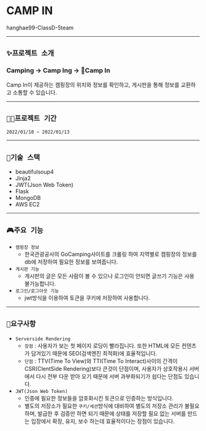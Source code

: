 # **CAMP IN** 

hanghae99-ClassD-5team

<hr>

## **`✨프로젝트 소개`**


### Camping -> Camp Ing -> 🎉Camp In

Camp In이 제공하는 캠핑장의 위치와 정보를 확인하고, 게시판을 통해 정보를 교환하고 소통할 수 있습니다.

<hr>

## **`👨‍💻프로젝트 기간`**
`2022/01/10 ~ 2022/01/13`

<hr>

## **`🔨기술 스택`**
- beautifulsoup4
- Jinja2
- JWT(Json Web Token)
- Flask
- MongoDB
- AWS EC2

<hr>

## **`🎮주요 기능`**
- `캠핑장 정보`
  - 한국관광공사의 GoCamping사이트를 크롤링 하여 지역별로 캠핑장의 정보를 db에 저장하여 필요한 정보를 보여줍니다.
- `게시판 기능`
  - 게시판의 글은 모든 사람이 볼 수 있으나 로그인이 안되면 글쓰기 기능은 사용 불가능합니다.
- `로그인/로그아웃 기능`
  - jwt방식을 이용하여 토큰을 쿠키에 저장하여 사용합니다.

<hr>

## **`📜요구사항`**
- `Serverside Rendering`
  - `장점` : 사용자가 보는 첫 페이지 로딩이 빨라집니다. 또한 HTML에 모든 컨텐츠가 담겨있기 때문에 SEO(검색엔진 최적화)에 효율적입니다.
  - `단점` : TTV(Time To View)와 TTI(Time To Interact)사이의 간격이 CSR(ClentSide Rendering)보다 큰것이 단점이며, 사용자가 상호작용시 서버에서 다시 전부 다운 받아 오기 때문에 서버 과부화되기가 쉽다는 단점도 있습니다.
- `JWT(Json Web Token)`
  - 인증에 필요한 정보들을 암호화시킨 토큰으로 인증하는 방식입니다.
  - 별도의 저장소가 필요한 `쿠키/세션`방식에 대비하여 별도의 저장소 관리가 불필요하며, 발급한 후 검증만 하면 되기 때문에 상태를 저장할 필요 없는 서버를 만드는 입장에서 확장, 유지, 보수 하는데 효율적이다는 장점이 있습니다.
  

